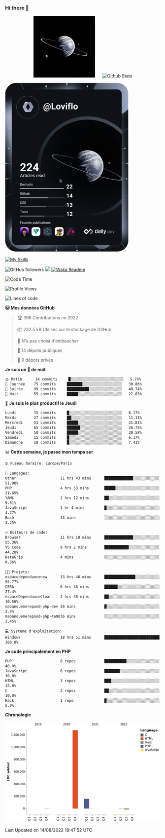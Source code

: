 ### Hi there 👋

<p align="center">
  <img src="https://github.com/Loviflo/Loviflo/blob/main/img/portrait.jpg" alt="Loviflo" height="200" style="margin-right: 20px"/>
  <img src="https://github-readme-stats.vercel.app/api?username=Loviflo&show_icons=true&theme=graywhite" alt="Github Stats" />
</p>

<a href="https://app.daily.dev/loviflo"><img src="https://github.com/loviflo/loviflo/blob/main/devcard.svg" width="400" alt="Loviflo's Dev Card"/></a>


[![My Skills](https://skillicons.dev/icons?i=php,laravel,symfony,mysql,js,ts,html,css,sass,angular,docker,webpack,vscode,figma,git,github,gitlab)](https://skillicons.dev)


![GitHub followers](https://img.shields.io/github/followers/Loviflo?label=Follow&style=social)
![](https://visitor-badge.glitch.me/badge?page_id=Loviflo.Loviflo)
[![Waka Readme](https://github.com/Loviflo/Loviflo/actions/workflows/update-stats.yml/badge.svg)](https://github.com/Loviflo/Loviflo/actions/workflows/update-stats.yml)

<!--START_SECTION:waka-->
![Code Time](http://img.shields.io/badge/Code%20Time-507%20hrs%201%20min-blue)

![Profile Views](http://img.shields.io/badge/Vues%20du%20profil-0-blue)

![Lines of code](https://img.shields.io/badge/Depuis%20Hello%20World%2C%20j%27ai%20%C3%A9crit-1%20Million%20Lignes%20de%20code-blue)

**🐱 Mes données GitHub** 

> 🏆 398 Contributions en 2022
 > 
> 📦 232.5 kB Utilisés sur le stockage de GitHub 
 > 
> 🚫 N'a pas choisi d'embaucher
 > 
> 📜 14 dépots publiques 
 > 
> 🔑 9 dépots privés  
 > 
**Je suis un 🦉 de nuit** 

```text
🌞 Matin      14 commits     █░░░░░░░░░░░░░░░░░░░░░░░░   5.76% 
🌆 Journée    75 commits     ███████░░░░░░░░░░░░░░░░░░   30.86% 
🌃 Soirée     99 commits     ██████████░░░░░░░░░░░░░░░   40.74% 
🌙 Nuit       55 commits     █████░░░░░░░░░░░░░░░░░░░░   22.63%

```
📅 **Je suis le plus productif le Jeudi** 

```text
Lundi        15 commits     █░░░░░░░░░░░░░░░░░░░░░░░░   6.17% 
Mardi        27 commits     ██░░░░░░░░░░░░░░░░░░░░░░░   11.11% 
Mercredi     53 commits     █████░░░░░░░░░░░░░░░░░░░░   21.81% 
Jeudi        65 commits     ██████░░░░░░░░░░░░░░░░░░░   26.75% 
Vendredi     50 commits     █████░░░░░░░░░░░░░░░░░░░░   20.58% 
Samedi       15 commits     █░░░░░░░░░░░░░░░░░░░░░░░░   6.17% 
Dimanche     18 commits     █░░░░░░░░░░░░░░░░░░░░░░░░   7.41%

```


📊 **Cette semaine, je passe mon temps sur** 

```text
⌚︎ Fuseau horaire: Europe/Paris

💬 Langages: 
Other                    11 hrs 43 mins      █████████████░░░░░░░░░░░░   51.98% 
PHP                      4 hrs 53 mins       █████░░░░░░░░░░░░░░░░░░░░   21.65% 
YAML                     2 hrs 12 mins       ██░░░░░░░░░░░░░░░░░░░░░░░   9.81% 
JavaScript               1 hr 4 mins         █░░░░░░░░░░░░░░░░░░░░░░░░   4.77% 
Bash                     43 mins             ░░░░░░░░░░░░░░░░░░░░░░░░░   3.25%

🔥 Éditeurs de code: 
Browser                  11 hrs 18 mins      █████████████░░░░░░░░░░░░   55.36% 
VS Code                  9 hrs 2 mins        ███████████░░░░░░░░░░░░░░   44.28% 
DataGrip                 4 mins              ░░░░░░░░░░░░░░░░░░░░░░░░░   0.36%

🐱‍💻 Projets: 
espacedependancenew      13 hrs 46 mins      ██████████████░░░░░░░░░░░   55.77% 
CERA                     6 hrs 46 mins       ██████░░░░░░░░░░░░░░░░░░░   27.4% 
espaceDependanceClean    2 hrs 36 mins       ██░░░░░░░░░░░░░░░░░░░░░░░   10.56% 
mabanquemerepond-php-dev 56 mins             █░░░░░░░░░░░░░░░░░░░░░░░░   3.8% 
mabanquemerepond-php-4a9836 mins             ░░░░░░░░░░░░░░░░░░░░░░░░░   2.45%

💻 Système d'exploitation: 
Windows                  18 hrs 51 mins      █████████████████████████   100.0%

```

**Je code principalement en PHP** 

```text
PHP                      8 repos             ██████████░░░░░░░░░░░░░░░   40.0% 
JavaScript               6 repos             ███████░░░░░░░░░░░░░░░░░░   30.0% 
HTML                     3 repos             ███░░░░░░░░░░░░░░░░░░░░░░   15.0% 
C                        2 repos             ██░░░░░░░░░░░░░░░░░░░░░░░   10.0% 
Hack                     1 repo              █░░░░░░░░░░░░░░░░░░░░░░░░   5.0%

```


**Chronologie**

![Chart not found](https://raw.githubusercontent.com/Loviflo/Loviflo/main/charts/bar_graph.png) 


 Last Updated on 14/08/2022 18:47:52 UTC
<!--END_SECTION:waka-->
